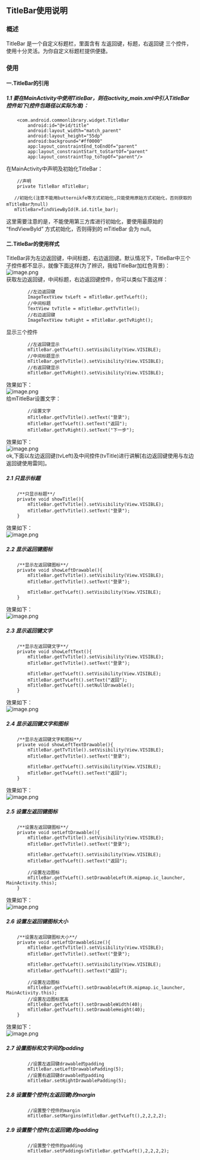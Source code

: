 ## TitleBar使用说明

### 概述
TitleBar 是一个自定义标题栏，里面含有 左返回键，标题，右返回键 三个控件，使用十分灵活。为你自定义标题栏提供便捷。

### 使用
#### 一.TitleBar的引用
##### 1.1 要在MainActivity中使用TitleBar，则在activity_main.xml中引入TitleBar控件如下(控件包路径以实际为准)：
```
    <com.android.commonlibrary.widget.TitleBar
        android:id="@+id/title"
        android:layout_width="match_parent"
        android:layout_height="55dp"
        android:background="#ff0000"
        app:layout_constraintEnd_toEndOf="parent"
        app:layout_constraintStart_toStartOf="parent"
        app:layout_constraintTop_toTopOf="parent"/>
```
在MainActivity中声明及初始化TitleBar：
```
    //声明
    private TitleBar mTitleBar;

   //初始化(注意不能用butternikfe等方式初始化,只能使用原始方式初始化，否则获取的mTitleBar为null)
   mTitleBar=findViewById(R.id.title_bar);
```
这里需要注意的是，不能使用第三方库进行初始化，要使用最原始的 “findViewById” 方式初始化，否则得到的 mTitleBar 会为 null。
#### 二.TitleBar的使用样式  
TitleBar非为左边返回键，中间标题，右边返回键。默认情况下，TitleBar中三个子控件都不显示，就像下面这样(为了辨识，我给TitleBar加红色背景)：  
![image.png](https://upload-images.jianshu.io/upload_images/6127340-3b47a2c3c16e81cd.png?imageMogr2/auto-orient/strip%7CimageView2/2/w/1240)  
获取左边返回键，中间标题，右边返回键控件，你可以类似下面这样：  
```
        //左边返回键
        ImageTextView tvLeft = mTitleBar.getTvLeft();
        //中间标题
        TextView tvTitle = mTitleBar.getTvTitle();
        //右边返回键
        ImageTextView tvRight = mTitleBar.getTvRight();
```
显示三个控件
```
        //左返回键显示
        mTitleBar.getTvLeft().setVisibility(View.VISIBLE);
        //中间标题显示
        mTitleBar.getTvTitle().setVisibility(View.VISIBLE);
        //右返回键显示
        mTitleBar.getTvRight().setVisibility(View.VISIBLE);
```
效果如下：  
![image.png](https://upload-images.jianshu.io/upload_images/6127340-2c7a8b845a827ee0.png?imageMogr2/auto-orient/strip%7CimageView2/2/w/1240)  
给mTitleBar设置文字：
```
        //设置文字
        mTitleBar.getTvTitle().setText("登录");
        mTitleBar.getTvLeft().setText("返回");
        mTitleBar.getTvRight().setText("下一步");
```
效果如下：  
![image.png](https://upload-images.jianshu.io/upload_images/6127340-5f87d05f553779e9.png?imageMogr2/auto-orient/strip%7CimageView2/2/w/1240)  
ok,下面以左边返回键(tvLeft)及中间控件(tvTitle)进行讲解[右边返回键使用与左边返回键使用雷同]。
##### 2.1 只显示标题
```
    /**只显示标题**/
    private void showTitle(){
        mTitleBar.getTvTitle().setVisibility(View.VISIBLE);
        mTitleBar.getTvTitle().setText("登录");
    }
```
效果如下：  
![image.png](https://upload-images.jianshu.io/upload_images/6127340-a9a8fbe91e752ed9.png?imageMogr2/auto-orient/strip%7CimageView2/2/w/1240)  
##### 2.2 显示返回键图标  
```
    /**显示左返回键图标**/
    private void showLeftDrawable(){
        mTitleBar.getTvTitle().setVisibility(View.VISIBLE);
        mTitleBar.getTvTitle().setText("登录");

        mTitleBar.getTvLeft().setVisibility(View.VISIBLE);
    }
```
效果如下：  
![image.png](https://upload-images.jianshu.io/upload_images/6127340-dfb01d76ede6e739.png?imageMogr2/auto-orient/strip%7CimageView2/2/w/1240)  
##### 2.3 显示返回键文字
```
    /**显示左返回键文字**/
    private void showLeftText(){
        mTitleBar.getTvTitle().setVisibility(View.VISIBLE);
        mTitleBar.getTvTitle().setText("登录");

        mTitleBar.getTvLeft().setVisibility(View.VISIBLE);
        mTitleBar.getTvLeft().setText("返回");
        mTitleBar.getTvLeft().setNullDrawable();
    }
```
效果如下：  
![image.png](https://upload-images.jianshu.io/upload_images/6127340-bffae184d76b8371.png?imageMogr2/auto-orient/strip%7CimageView2/2/w/1240)  
##### 2.4 显示返回键文字和图标
```
    /**显示左返回键文字和图标**/
    private void showLeftTextDrawable(){
        mTitleBar.getTvTitle().setVisibility(View.VISIBLE);
        mTitleBar.getTvTitle().setText("登录");

        mTitleBar.getTvLeft().setVisibility(View.VISIBLE);
        mTitleBar.getTvLeft().setText("返回");
    }
```
效果如下：  
![image.png](https://upload-images.jianshu.io/upload_images/6127340-227974f36bd4e39e.png?imageMogr2/auto-orient/strip%7CimageView2/2/w/1240)  
##### 2.5 设置左返回键图标
```
    /**设置左返回键图标**/
    private void setLeftDrawable(){
        mTitleBar.getTvTitle().setVisibility(View.VISIBLE);
        mTitleBar.getTvTitle().setText("登录");

        mTitleBar.getTvLeft().setVisibility(View.VISIBLE);
        mTitleBar.getTvLeft().setText("返回");

        //设置左边图标
        mTitleBar.getTvLeft().setDrawableLeft(R.mipmap.ic_launcher, MainActivity.this);
    }
```
效果如下：  
![image.png](https://upload-images.jianshu.io/upload_images/6127340-6497e2cca84fb713.png?imageMogr2/auto-orient/strip%7CimageView2/2/w/1240)  
##### 2.6 设置左返回键图标大小
```
    /**设置左返回键图标大小**/
    private void setLeftDrawableSize(){
        mTitleBar.getTvTitle().setVisibility(View.VISIBLE);
        mTitleBar.getTvTitle().setText("登录");

        mTitleBar.getTvLeft().setVisibility(View.VISIBLE);
        mTitleBar.getTvLeft().setText("返回");

        //设置左边图标
        mTitleBar.getTvLeft().setDrawableLeft(R.mipmap.ic_launcher, MainActivity.this);
        //设置左边图标宽高
        mTitleBar.getTvLeft().setDrawableWidth(40);
        mTitleBar.getTvLeft().setDrawableHeight(40);
    }
```
效果如下：  
![image.png](https://upload-images.jianshu.io/upload_images/6127340-1e47f6f41dd91870.png?imageMogr2/auto-orient/strip%7CimageView2/2/w/1240)  
##### 2.7 设置图标和文字间的padding
```
        //设置左返回键drawable的padding
        mTitleBar.setLeftDrawablePadding(5);
        //设置右返回键drawable的padding
        mTitleBar.setRightDrawablePadding(5);
```
##### 2.8 设置整个控件(左返回键)的margin
```
        //设置整个控件的margin
        mTitleBar.setMargins(mTitleBar.getTvLeft(),2,2,2,2);
```
##### 2.9 设置整个控件(左返回键)的padding
```
        //设置整个控件的padding
        mTitleBar.setPaddings(mTitleBar.getTvLeft(),2,2,2,2);
```

